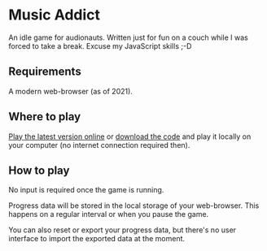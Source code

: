 # Music Addict

An idle game for audionauts. Written just for fun on a couch while I was forced
to take a break. Excuse my JavaScript skills ;-D



## Requirements

A modern web-browser (as of 2021).



## Where to play

[Play the latest version online](https://etrusci.org/play/musicaddict/)
or [download the code](https://github.com/etrusci-org/musicaddict) and play it
locally on your computer (no internet connection required then).



## How to play

No input is required once the game is running.

Progress data will be stored in the local storage of your web-browser. This
happens on a regular interval or when you pause the game.

You can also reset or export your progress data, but there's no user interface
to import the exported data at the moment.

